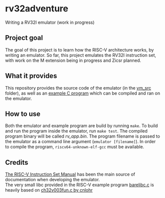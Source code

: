 # rv32adventure
Writing a RV32I emulator (work in progress)

## Project goal
The goal of this project is to learn how the RISC-V architecture works, by writing an emulator. So far, this project emulates the RV32I instruction set, with work on the M extension being in progress and Zicsr planned.

## What it provides
This repository provides the source code of the emulator (in the [vm_src](vm_src) folder), as well as an [example C program](rv_app_src/main.c) which can be compiled and ran on the emulator. 

## How to use
Both the emulator and example program are build by running `make`. To build and run the program inside the emulator, run `make test`. The compiled program binary will be called _rv_app.bin_. The program filename is passed to the emulator as a command line argument (`emulator [filename]`). In order to compile the program, `riscv64-unknown-elf-gcc` must be available.

## Credits
[The RISC-V Instruction Set Manual](https://github.com/riscv/riscv-isa-manual/releases/download/Ratified-IMAFDQC/riscv-spec-20191213.pdf) has been the main source of documentation when developing the emulator. \
The very small libc provided in the RISC-V example program [barelibc.c](rv_app_src/barelibc.c) is heavily based on [ch32v003fun.c by cnlohr](https://github.com/cnlohr/ch32v003fun/blob/master/ch32v003fun/ch32v003fun.c)

